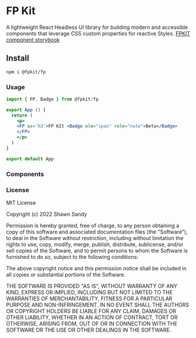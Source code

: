 # FP Kit

A lightweight React Headless UI library for building modern and accessible components that leverage CSS custom properties for reactive Styles. [FPKIT component storybook](https://fpkit.netlify.app/?path=/story/guides-introduction--page)

## Install

```bash
npm i @fpkit/fp
```

### Usage

```jsx
import { FP, Badge } from @fpkit/fp

export App () {
  return (
    <p>
    <FP as='h3'>FP KIt <Badge elm="span" role="note">Beta</Badge>
    </FP>
    </p>
  )
}

export default App
```

### Components

### License

MIT License

Copyright (c) 2022 Shawn Sandy

Permission is hereby granted, free of charge, to any person obtaining a copy
of this software and associated documentation files (the "Software"), to deal
in the Software without restriction, including without limitation the rights
to use, copy, modify, merge, publish, distribute, sublicense, and/or sell
copies of the Software, and to permit persons to whom the Software is
furnished to do so, subject to the following conditions:

The above copyright notice and this permission notice shall be included in all
copies or substantial portions of the Software.

THE SOFTWARE IS PROVIDED "AS IS", WITHOUT WARRANTY OF ANY KIND, EXPRESS OR
IMPLIED, INCLUDING BUT NOT LIMITED TO THE WARRANTIES OF MERCHANTABILITY,
FITNESS FOR A PARTICULAR PURPOSE AND NON-INFRINGEMENT. IN NO EVENT SHALL THE
AUTHORS OR COPYRIGHT HOLDERS BE LIABLE FOR ANY CLAIM, DAMAGES OR OTHER
LIABILITY, WHETHER IN AN ACTION OF CONTRACT, TORT OR OTHERWISE, ARISING FROM,
OUT OF OR IN CONNECTION WITH THE SOFTWARE OR THE USE OR OTHER DEALINGS IN THE
SOFTWARE.
